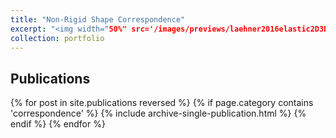 ```yaml
---
title: "Non-Rigid Shape Correspondence"
excerpt: "<img width="50%" src='/images/previews/laehner2016elastic2D3D.png'>"
collection: portfolio
---
```


## Publications

{% for post in site.publications reversed %}
  {% if page.category contains 'correspondence' %}
    {% include archive-single-publication.html %}
  {% endif %}
{% endfor %}

